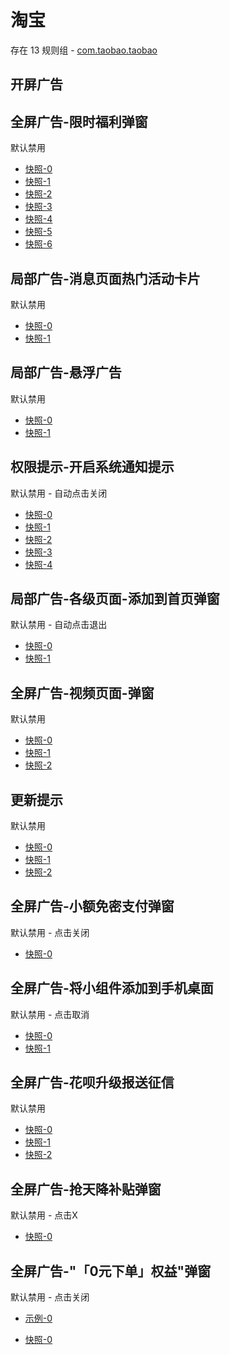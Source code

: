 # 淘宝

存在 13 规则组 - [com.taobao.taobao](/src/apps/com.taobao.taobao.ts)

## 开屏广告

## 全屏广告-限时福利弹窗

默认禁用

- [快照-0](https://i.gkd.li/import/12642792)
- [快照-1](https://i.gkd.li/import/13180826)
- [快照-2](https://i.gkd.li/import/12648734)
- [快照-3](https://i.gkd.li/import/12648746)
- [快照-4](https://i.gkd.li/import/13198239)
- [快照-5](https://i.gkd.li/import/13198052)
- [快照-6](https://i.gkd.li/import/13249418)

## 局部广告-消息页面热门活动卡片

默认禁用

- [快照-0](https://i.gkd.li/import/12642795)
- [快照-1](https://i.gkd.li/import/13197877)

## 局部广告-悬浮广告

默认禁用

- [快照-0](https://i.gkd.li/import/13521702)
- [快照-1](https://i.gkd.li/import/14236602)

## 权限提示-开启系统通知提示

默认禁用 - 自动点击关闭

- [快照-0](https://i.gkd.li/import/13197594)
- [快照-1](https://i.gkd.li/import/13222946)
- [快照-2](https://i.gkd.li/import/13438404)
- [快照-3](https://i.gkd.li/import/13446901)
- [快照-4](https://i.gkd.li/import/13455424)

## 局部广告-各级页面-添加到首页弹窗

默认禁用 - 自动点击退出

- [快照-0](https://i.gkd.li/import/13197553)
- [快照-1](https://i.gkd.li/import/13197546)

## 全屏广告-视频页面-弹窗

默认禁用

- [快照-0](https://i.gkd.li/import/12642813)
- [快照-1](https://i.gkd.li/import/12642798)
- [快照-2](https://i.gkd.li/import/14163734)

## 更新提示

默认禁用

- [快照-0](https://i.gkd.li/import/13336760)
- [快照-1](https://i.gkd.li/import/13695520)
- [快照-2](https://i.gkd.li/import/13965740)

## 全屏广告-小额免密支付弹窗

默认禁用 - 点击关闭

- [快照-0](https://i.gkd.li/import/13438414)

## 全屏广告-将小组件添加到手机桌面

默认禁用 - 点击取消

- [快照-0](https://i.gkd.li/import/13598578)
- [快照-1](https://i.gkd.li/import/13853510)

## 全屏广告-花呗升级报送征信

默认禁用

- [快照-0](https://i.gkd.li/import/13628020)
- [快照-1](https://i.gkd.li/import/13691864)
- [快照-2](https://i.gkd.li/import/13898735)

## 全屏广告-抢天降补贴弹窗

默认禁用 - 点击X

- [快照-0](https://i.gkd.li/import/14060521)

## 全屏广告-"「0元下单」权益"弹窗

默认禁用 - 点击关闭

- [示例-0](https://m.gkd.li/57941037/a35c954d-5162-463c-aee3-b72b9c2d6625)

- [快照-0](https://i.gkd.li/import/14155537)
